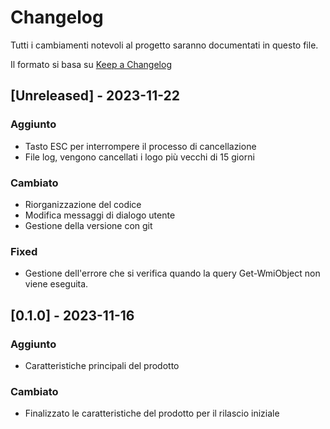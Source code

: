# Changelog

Tutti i cambiamenti notevoli al progetto saranno documentati in questo file.

Il formato si basa su [Keep a Changelog](https://keepachangelog.com/en/1.0.0/)

## [Unreleased] - 2023-11-22

### Aggiunto

- Tasto ESC per interrompere il processo di cancellazione
- File log, vengono cancellati i logo più vecchi di 15 giorni

### Cambiato

- Riorganizzazione del codice
- Modifica messaggi di dialogo utente
- Gestione della versione con git

### Fixed

- Gestione dell'errore che si verifica quando la query Get-WmiObject non viene eseguita.

## [0.1.0] - 2023-11-16

### Aggiunto

- Caratteristiche principali del prodotto

### Cambiato

- Finalizzato le caratteristiche del prodotto per il rilascio iniziale
